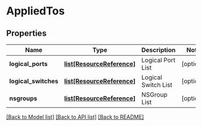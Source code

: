 # AppliedTos

## Properties
Name | Type | Description | Notes
------------ | ------------- | ------------- | -------------
**logical_ports** | [**list[ResourceReference]**](ResourceReference.md) | Logical Port List | [optional] 
**logical_switches** | [**list[ResourceReference]**](ResourceReference.md) | Logical Switch List | [optional] 
**nsgroups** | [**list[ResourceReference]**](ResourceReference.md) | NSGroup List | [optional] 

[[Back to Model list]](../README.md#documentation-for-models) [[Back to API list]](../README.md#documentation-for-api-endpoints) [[Back to README]](../README.md)

